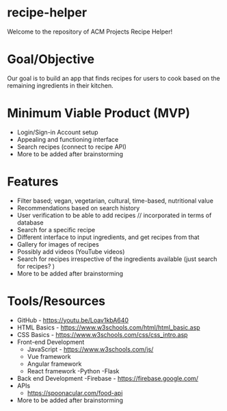 # recipe-helper
Welcome to the repository of ACM Projects Recipe Helper! 

# Goal/Objective
Our goal is to build an app that finds recipes for users to cook based on the remaining ingredients in their kitchen. 

# Minimum Viable Product (MVP) 
- Login/Sign-in Account setup
- Appealing and functioning interface
- Search recipes (connect to recipe API)
- More to be added after brainstorming

# Features
- Filter based; vegan, vegetarian, cultural, time-based, nutritional value
- Recommendations based on search history
- User verification to be able to add recipes // incorporated in terms of database
- Search for a specific recipe
- Different interface to input ingredients, and get recipes from that
- Gallery for images of recipes
- Possibly add videos (YouTube videos)
- Search for recipes irrespective of the ingredients available (just search for recipes? ) 
- More to be added after brainstorming

# Tools/Resources 
- GitHub - https://youtu.be/Loav1kbA640
- HTML Basics - https://www.w3schools.com/html/html_basic.asp
- CSS Basics -  https://www.w3schools.com/css/css_intro.asp
- Front-end Development
  - JavaScript - https://www.w3schools.com/js/
   - Vue framework
   - Angular framework
   - React framework
  -Python 
    -Flask 
- Back end Development
  -Firebase - https://firebase.google.com/
- APIs
  - https://spoonacular.com/food-api
- More to be added after brainstorming

